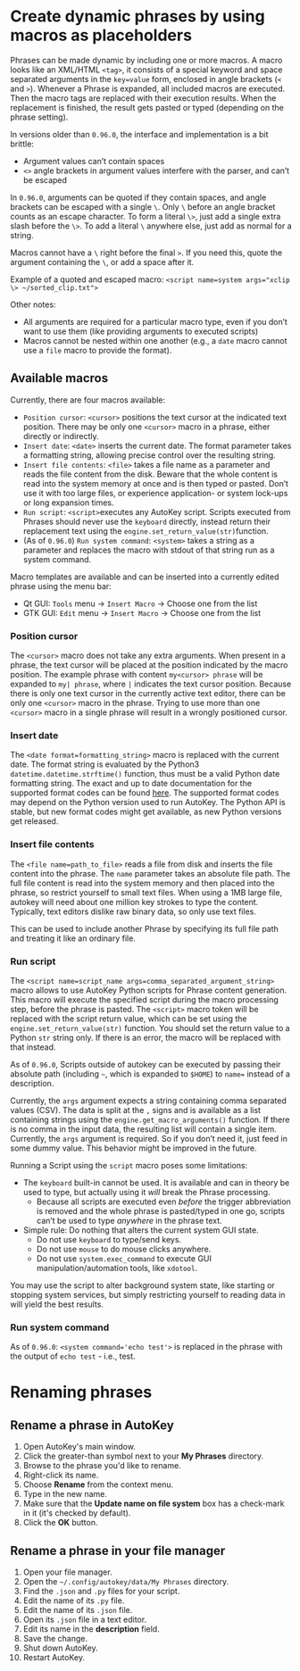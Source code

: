 # Create dynamic phrases by using macros as placeholders
Phrases can be made dynamic by including one or more macros. A macro looks like an XML/HTML `<tag>`, it consists of a special keyword and space separated arguments in the `key=value` form, enclosed in angle brackets (`<` and `>`). Whenever a Phrase is expanded, all included macros are executed. Then the macro tags are replaced with their execution results. When the replacement is finished, the result gets pasted or typed (depending on the phrase setting).

In versions older than `0.96.0`, the interface and implementation is a bit brittle:
- Argument values can’t contain spaces
- `<>` angle brackets in argument values interfere with the parser, and can’t be escaped

In `0.96.0`, arguments can be quoted if they contain spaces, and angle brackets can be escaped with a single `\`. Only `\` before an angle bracket counts as an escape character. To form a literal `\>`, just add a single extra slash before the `\>`. To add a literal `\` anywhere else, just add as normal for a string.

Macros cannot have a `\` right before the final `>`. If you need this, quote the argument containing the `\`, or add a space after it.

Example of a quoted and escaped macro: `<script name=system args="xclip \> ~/sorted_clip.txt">`

Other notes:

- All arguments are required for a particular macro type, even if you don’t want to use them (like providing arguments to executed scripts)
- Macros cannot be nested within one another (e.g., a `date` macro cannot use a `file` macro to provide the format).


## Available macros
Currently, there are four macros available:
* `Position cursor`: `<cursor>` positions the text cursor at the indicated text position. There may be only one `<cursor>` macro in a phrase, either directly or indirectly.
* `Insert date`: `<date>` inserts the current date. The format parameter takes a formatting string, allowing precise control over the resulting string.
* `Insert file contents`: `<file>` takes a file name as a parameter and reads the file content from the disk. Beware that the whole content is read into the system memory at once and is then typed or pasted. Don’t use it with too large files, or experience application- or system lock-ups or long expansion times.
* `Run script`: `<script>`executes any AutoKey script. Scripts executed from Phrases should never use the `keyboard` directly, instead return their replacement text using the `engine.set_return_value(str)`function.
* (As of `0.96.0`) `Run system command`: `<system>` takes a string as a parameter and replaces the macro with stdout of that string run as a system command.

Macro templates are available and can be inserted into a currently edited phrase using the menu bar:
* Qt GUI: `Tools` menu → `Insert Macro` → Choose one from the list
* GTK GUI: `Edit` menu → `Insert Macro` → Choose one from the list

### Position cursor
The `<cursor>` macro does not take any extra arguments. When present in a phrase, the text cursor will be placed at the position indicated by the macro position.
The example phrase with content `my<cursor> phrase` will be expanded to `my| phrase`, where `|` indicates the text cursor position.
Because there is only one text cursor in the currently active text editor, there can be only one `<cursor>` macro in the phrase. Trying to use more than one `<cursor>` macro in a single phrase will result in a wrongly positioned cursor.

### Insert date
The `<date format=formatting_string>` macro is replaced with the current date. The format string is evaluated by the Python3 `datetime.datetime.strftime()` function, thus must be a valid Python date formatting string. The exact and up to date documentation for the supported format codes can be found [here](https://docs.python.org/3/library/datetime.html#strftime-strptime-behavior). The supported format codes may depend on the Python version used to run AutoKey. The Python API is stable, but new format codes might get available, as new Python versions get released.

### Insert file contents
The `<file name=path_to_file>` reads a file from disk and inserts the file content into the phrase. The `name`  parameter takes an absolute file path.
The full file content is read into the system memory and then placed into the phrase, so restrict yourself to small text files. When using a 1MB large file, autokey will need about one million key strokes to type the content. Typically, text editors dislike raw binary data, so only use text files.

This can be used to include another Phrase by specifying its full file path and treating it like an ordinary file.

### Run script
The `<script name=script_name args=comma_separated_argument_string>` macro allows to use AutoKey Python scripts for Phrase content generation.
This macro will execute the specified script during the macro processing step, before the phrase is pasted.
The `<script>` macro token will be replaced with the script return value, which can be set using the `engine.set_return_value(str)` function. You should set the return value to a Python `str` string only.
If there is an error, the macro will be replaced with that instead.

As of `0.96.0`, Scripts outside of autokey can be executed by passing their absolute path (including `~`, which is expanded to `$HOME`) to `name=` instead of a description.

Currently, the `args` argument expects a string containing comma separated values (CSV).
The data is split at the `,` signs and is available as a list containing strings using the `engine.get_macro_arguments()` function.
If there is no comma in the input data, the resulting list will contain a single item.
Currently, the `args` argument is required. So if you don’t need it, just feed in some dummy value.
This behavior might be improved in the future.

Running a Script using the `script` macro poses some limitations:
- The `keyboard` built-in cannot be used. It is available and can in theory be used to type, but actually using it _will_ break the Phrase processing.
  - Because all scripts are executed even _before_ the trigger abbreviation is removed and the whole phrase is pasted/typed in one go, scripts can’t be used to type _anywhere_ in the phrase text.
- Simple rule: Do nothing that alters the current system GUI state.
  - Do not use `keyboard` to type/send keys.
  - Do not use `mouse` to do mouse clicks anywhere.
  - Do not use `system.exec_command` to execute GUI manipulation/automation tools, like `xdotool`.

You may use the script to alter background system state, like starting or stopping system services, but simply restricting yourself to reading data in will yield the best results.

### Run system command
As of `0.96.0`: `<system command='echo test'>` is replaced in the phrase with the output of `echo test` - i.e., test.

# Renaming phrases

## Rename a phrase in AutoKey
1. Open AutoKey's main window.
2. Click the greater-than symbol next to your **My Phrases** directory.
3. Browse to the phrase you'd like to rename.
4. Right-click its name.
5. Choose **Rename** from the context menu.
6. Type in the new name.
7. Make sure that the **Update name on file system** box has a check-mark in it (it's checked by default).
8. Click the **OK** button.

## Rename a phrase in your file manager
1. Open your file manager.
2. Open the `~/.config/autokey/data/My Phrases` directory.
3. Find the `.json` and `.py` files for your script.
4. Edit the name of its `.py` file.
5. Edit the name of its `.json` file.
6. Open its `.json` file in a text editor.
7. Edit its name in the **description** field.
8. Save the change.
9. Shut down AutoKey.
10. Restart AutoKey.
